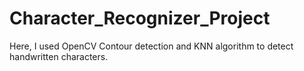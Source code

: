 # Character_Recognizer_Project
Here, I used OpenCV Contour detection and KNN algorithm to detect handwritten characters.
